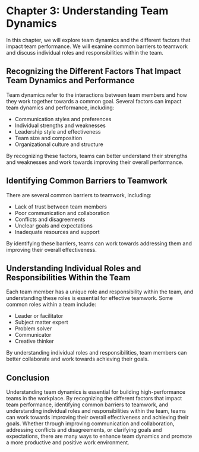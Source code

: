 Chapter 3: Understanding Team Dynamics
======================================

In this chapter, we will explore team dynamics and the different factors that impact team performance. We will examine common barriers to teamwork and discuss individual roles and responsibilities within the team.

Recognizing the Different Factors That Impact Team Dynamics and Performance
---------------------------------------------------------------------------

Team dynamics refer to the interactions between team members and how they work together towards a common goal. Several factors can impact team dynamics and performance, including:

* Communication styles and preferences
* Individual strengths and weaknesses
* Leadership style and effectiveness
* Team size and composition
* Organizational culture and structure

By recognizing these factors, teams can better understand their strengths and weaknesses and work towards improving their overall performance.

Identifying Common Barriers to Teamwork
---------------------------------------

There are several common barriers to teamwork, including:

* Lack of trust between team members
* Poor communication and collaboration
* Conflicts and disagreements
* Unclear goals and expectations
* Inadequate resources and support

By identifying these barriers, teams can work towards addressing them and improving their overall effectiveness.

Understanding Individual Roles and Responsibilities Within the Team
-------------------------------------------------------------------

Each team member has a unique role and responsibility within the team, and understanding these roles is essential for effective teamwork. Some common roles within a team include:

* Leader or facilitator
* Subject matter expert
* Problem solver
* Communicator
* Creative thinker

By understanding individual roles and responsibilities, team members can better collaborate and work towards achieving their goals.

Conclusion
----------

Understanding team dynamics is essential for building high-performance teams in the workplace. By recognizing the different factors that impact team performance, identifying common barriers to teamwork, and understanding individual roles and responsibilities within the team, teams can work towards improving their overall effectiveness and achieving their goals. Whether through improving communication and collaboration, addressing conflicts and disagreements, or clarifying goals and expectations, there are many ways to enhance team dynamics and promote a more productive and positive work environment.


